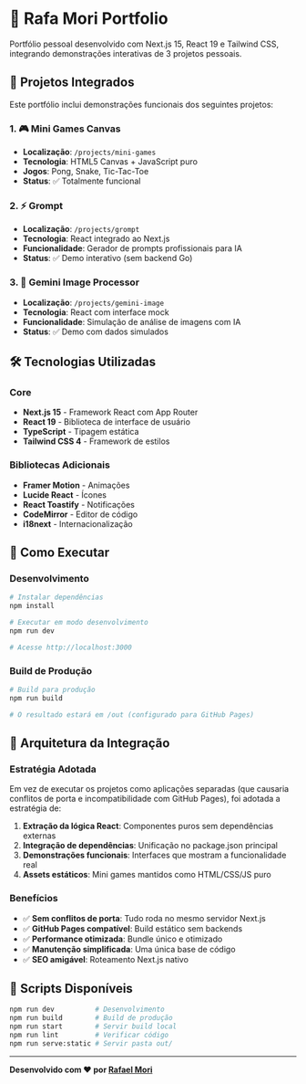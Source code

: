 # 🎨 Rafa Mori Portfolio

Portfólio pessoal desenvolvido com Next.js 15, React 19 e Tailwind CSS, integrando demonstrações interativas de 3 projetos pessoais.

## 🚀 Projetos Integrados

Este portfólio inclui demonstrações funcionais dos seguintes projetos:

### 1. 🎮 Mini Games Canvas

- **Localização**: `/projects/mini-games`
- **Tecnologia**: HTML5 Canvas + JavaScript puro
- **Jogos**: Pong, Snake, Tic-Tac-Toe
- **Status**: ✅ Totalmente funcional

### 2. ⚡ Grompt

- **Localização**: `/projects/grompt`
- **Tecnologia**: React integrado ao Next.js
- **Funcionalidade**: Gerador de prompts profissionais para IA
- **Status**: ✅ Demo interativo (sem backend Go)

### 3. 🤖 Gemini Image Processor

- **Localização**: `/projects/gemini-image`
- **Tecnologia**: React com interface mock
- **Funcionalidade**: Simulação de análise de imagens com IA
- **Status**: ✅ Demo com dados simulados

## 🛠️ Tecnologias Utilizadas

### Core

- **Next.js 15** - Framework React com App Router
- **React 19** - Biblioteca de interface de usuário
- **TypeScript** - Tipagem estática
- **Tailwind CSS 4** - Framework de estilos

### Bibliotecas Adicionais

- **Framer Motion** - Animações
- **Lucide React** - Ícones
- **React Toastify** - Notificações
- **CodeMirror** - Editor de código
- **i18next** - Internacionalização

## 🚀 Como Executar

### Desenvolvimento

```bash
# Instalar dependências
npm install

# Executar em modo desenvolvimento
npm run dev

# Acesse http://localhost:3000
```

### Build de Produção

```bash
# Build para produção
npm run build

# O resultado estará em /out (configurado para GitHub Pages)
```

## 🎯 Arquitetura da Integração

### Estratégia Adotada

Em vez de executar os projetos como aplicações separadas (que causaria conflitos de porta e incompatibilidade com GitHub Pages), foi adotada a estratégia de:

1. **Extração da lógica React**: Componentes puros sem dependências externas
2. **Integração de dependências**: Unificação no package.json principal
3. **Demonstrações funcionais**: Interfaces que mostram a funcionalidade real
4. **Assets estáticos**: Mini games mantidos como HTML/CSS/JS puro

### Benefícios

- ✅ **Sem conflitos de porta**: Tudo roda no mesmo servidor Next.js
- ✅ **GitHub Pages compatível**: Build estático sem backends
- ✅ **Performance otimizada**: Bundle único e otimizado
- ✅ **Manutenção simplificada**: Uma única base de código
- ✅ **SEO amigável**: Roteamento Next.js nativo

## 📝 Scripts Disponíveis

```bash
npm run dev          # Desenvolvimento
npm run build        # Build de produção
npm run start        # Servir build local
npm run lint         # Verificar código
npm run serve:static # Servir pasta out/
```

---

**Desenvolvido com ❤️ por [Rafael Mori](https://github.com/rafa-mori)**
